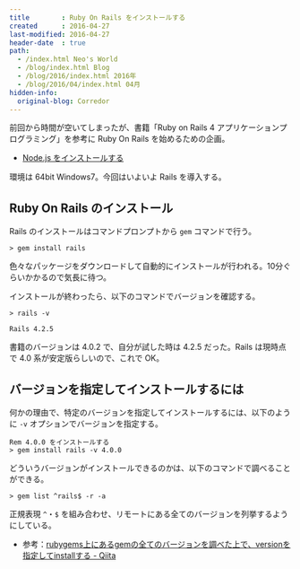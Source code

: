 ```yaml
---
title        : Ruby On Rails をインストールする
created      : 2016-04-27
last-modified: 2016-04-27
header-date  : true
path:
  - /index.html Neo's World
  - /blog/index.html Blog
  - /blog/2016/index.html 2016年
  - /blog/2016/04/index.html 04月
hidden-info:
  original-blog: Corredor
---
```


前回から時間が空いてしまったが、書籍「Ruby on Rails 4 アプリケーションプログラミング」を参考に Ruby On Rails を始めるための企画。

- [Node.js をインストールする](05-01.html)

環境は 64bit Windows7。今回はいよいよ Rails を導入する。

## Ruby On Rails のインストール

Rails のインストールはコマンドプロンプトから `gem` コマンドで行う。

```dosbatch
> gem install rails
```

色々なパッケージをダウンロードして自動的にインストールが行われる。10分ぐらいかかるので気長に待つ。

インストールが終わったら、以下のコマンドでバージョンを確認する。

```dosbatch
> rails -v

Rails 4.2.5
```

書籍のバージョンは 4.0.2 で、自分が試した時は 4.2.5 だった。Rails は現時点で 4.0 系が安定版らしいので、これで OK。

## バージョンを指定してインストールするには

何かの理由で、特定のバージョンを指定してインストールするには、以下のように `-v` オプションでバージョンを指定する。

```dosbatch
Rem 4.0.0 をインストールする
> gem install rails -v 4.0.0
```

どういうバージョンがインストールできるのかは、以下のコマンドで調べることができる。

```dosbatch
> gem list ^rails$ -r -a
```

正規表現 `^`・`$` を組み合わせ、リモートにある全てのバージョンを列挙するようにしている。

- 参考：[rubygems上にあるgemの全てのバージョンを調べた上で、versionを指定してinstallする - Qiita](http://qiita.com/natsume1108/items/6fe0be12ff1616ed01f9)
